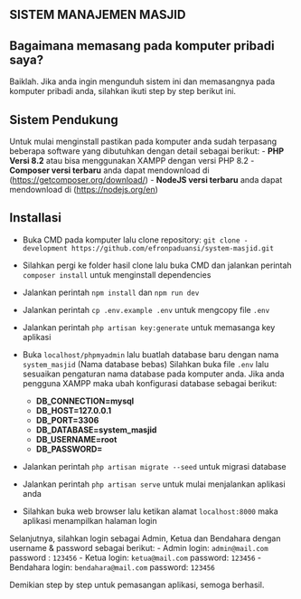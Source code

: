 ## SISTEM MANAJEMEN MASJID

## Bagaimana memasang pada komputer pribadi saya?

Baiklah. Jika anda ingin mengunduh sistem ini dan memasangnya pada komputer pribadi anda, silahkan ikuti step by step berikut ini.

## Sistem Pendukung

Untuk mulai menginstall pastikan pada komputer anda sudah terpasang beberapa software yang dibutuhkan dengan detail sebagai berikut:
    - **PHP Versi 8.2** atau bisa menggunakan XAMPP dengan versi PHP 8.2
    - **Composer versi terbaru** anda dapat mendownload di (https://getcomposer.org/download/)
    - **NodeJS versi terbaru** anda dapat mendownload di (https://nodejs.org/en)

## Installasi

- Buka CMD pada komputer lalu clone repository: `git clone - development https://github.com/efronpaduansi/system-masjid.git` 
- Silahkan pergi ke folder hasil clone lalu buka CMD dan jalankan perintah `composer install` untuk menginstall dependencies
- Jalankan perintah `npm install` dan `npm run dev`
- Jalankan perintah `cp .env.example .env` untuk mengcopy file `.env`
- Jalankan perintah `php artisan key:generate` untuk memasanga key aplikasi
- Buka `localhost/phpmyadmin` lalu buatlah database baru dengan nama `system_masjid` (Nama database bebas)
Silahkan buka file `.env` lalu sesuaikan pengaturan nama database pada komputer anda. Jika anda pengguna XAMPP maka ubah konfigurasi database sebagai berikut:

    - **DB_CONNECTION=mysql**
    - **DB_HOST=127.0.0.1**
    - **DB_PORT=3306**
    - **DB_DATABASE=system_masjid**
    - **DB_USERNAME=root**
    - **DB_PASSWORD=**

- Jalankan perintah `php artisan migrate --seed` untuk migrasi database
- Jalankan perintah `php artisan serve` untuk mulai menjalankan aplikasi anda
- Silahkan buka web browser lalu ketikan alamat `localhost:8000` maka aplikasi menampilkan halaman login

Selanjutnya, silahkan login sebagai Admin, Ketua dan Bendahara dengan username & password sebagai berikut:
    - Admin login: `admin@mail.com` password : `123456`
    - Ketua login: `ketua@mail.com` password: `123456`
    - Bendahara login: `bendahara@mail.com` password: `123456`

Demikian step by step untuk pemasangan aplikasi, semoga berhasil.
